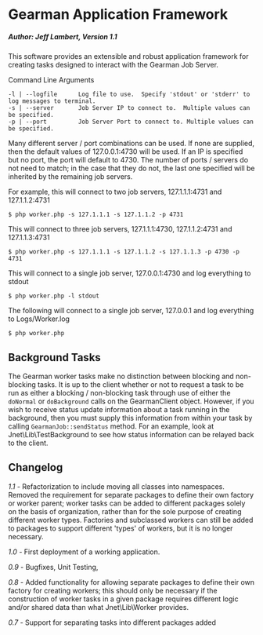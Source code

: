 Gearman Application Framework
=============================
##### Author: Jeff Lambert, Version 1.1

This software provides an extensible and robust application framework for creating tasks designed to interact with the Gearman Job Server.

Command Line Arguments

    -l | --logfile      Log file to use.  Specify 'stdout' or 'stderr' to log messages to terminal.
    -s | --server       Job Server IP to connect to.  Multiple values can be specified.
    -p | --port         Job Server Port to connect to. Multiple values can be specified.

Many different server / port combinations can be used.  If none are supplied, then the default values of 127.0.0.1:4730 will be used.  If an IP is specified but no port, the port will default to 4730.  The number of ports / servers do not need to match; in the case that they do not, the last one specified will be inherited by the remaining job servers.

For example, this will connect to two job servers, 127.1.1.1:4731 and 127.1.1.2:4731

    $ php worker.php -s 127.1.1.1 -s 127.1.1.2 -p 4731

This will connect to three job servers, 127.1.1.1:4730, 127.1.1.2:4731 and 127.1.1.3:4731

    $ php worker.php -s 127.1.1.1 -s 127.1.1.2 -s 127.1.1.3 -p 4730 -p 4731

This will connect to a single job server, 127.0.0.1:4730 and log everything to stdout

    $ php worker.php -l stdout

The following will connect to a single job server, 127.0.0.1 and log everything to Logs/Worker.log

	$ php worker.php

Background Tasks
----------------

The Gearman worker tasks make no distinction between blocking and non-blocking tasks.  It is up to the client whether or not to request a task to be run as either a blocking / non-blocking task through use of either the `doNormal` or `doBackground` calls on the GearmanClient object.  However, if you wish to receive status update information about a task running in the background, then you must supply this information from within your task by calling `GearmanJob::sendStatus` method.  For an example, look at Jnet\Lib\TestBackground to see how status information can be relayed back to the client.


Changelog
---------

*1.1* -   Refactorization to include moving all classes into namespaces. Removed the requirement for separate packages to define their own factory or worker parent; worker tasks can be added to different packages solely on the basis of organization, rather than for the sole purpose of creating different worker types.  Factories and subclassed workers can still be added to packages to support different 'types' of workers, but it is no longer necessary.

*1.0* -   First deployment of a working application.

*0.9* -   Bugfixes, Unit Testing, 

*0.8* -   Added functionality for allowing separate packages to define their own factory for creating workers; this should only be necessary if the construction of worker tasks in a given package requires different logic and/or shared data than what Jnet\Lib\Worker provides.

*0.7* -   Support for separating tasks into different packages added